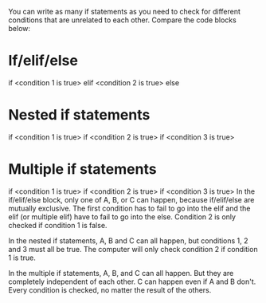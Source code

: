 You can write as many if statements as you need to check for different conditions that are unrelated to each other. Compare the code blocks below:

# If/elif/else
if <condition 1 is true>
    <do A>
elif <condition 2 is true>
    <do B>
else
    <do C>
# Nested if statements
if <condition 1 is true>
    <do A>
    if <condition 2 is true>
        <do B>
        if <condition 3 is true>
            <do C>
# Multiple if statements
if <condition 1 is true>
    <do A>
if <condition 2 is true>
    <do B>
if <condition 3 is true>
    <do C>
In the if/elif/else block, only one of A, B, or C can happen, because if/elif/else are mutually exclusive. The first condition has to fail to go into the elif and the elif (or multiple elif) have to fail to go into the else. Condition 2 is only checked if condition 1 is false.

In the nested if statements, A, B and C can all happen, but conditions 1, 2 and 3 must all be true. The computer will only check condition 2 if condition 1 is true.

In the multiple if statements, A, B, and C can all happen. But they are completely independent of each other. C can happen even if A and B don't. Every condition is checked, no matter the result of the others.
